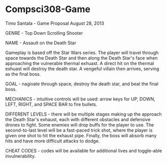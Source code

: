 Compsci308-Game
===============
Timo Santala - Game Proposal
August 28, 2013

GENRE - Top Down Scrolling Shooter

NAME - Assault on the Death Star

Gameplay is based off the Star Wars series. The player will travel through space towards the Death Star and then along the Death Star's face when approaching the vulnerable thermal exhuast. A direct hit on the thermal exhuast will destroy the death star. A vengeful villain then arrives, serving as the final boss.

GOAL - nagivate through space, destroy the death star, and beat the final boss.

MECHANICS - intuitive controls will be used: arrow keys for UP, DOWN, LEFT, RIGHT, and SPACE BAR to fire bullets.

DIFFERENT LEVELS - there will be multiple stages making up the approach the Death Star's exhaust, each with different obstacles and defensive drones to fight. Some enemies will drop buffs for the player to use. The second-to-last level will be a fast-paced trick shot, where the player is given one shot to hit the exhaust pipe. Finally, the boss will absorb many hits and have more difficult attacks to dodge.

CHEAT CODES - codes will be available for additional lives and toggle-able invulnerability.

